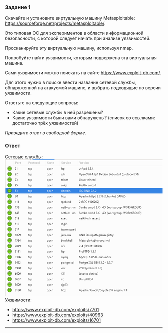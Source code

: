 ### Задание 1
Скачайте и установите виртуальную машину Metasploitable: https://sourceforge.net/projects/metasploitable/.

Это типовая ОС для экспериментов в области информационной безопасности, с которой следует начать при анализе уязвимостей.

Просканируйте эту виртуальную машину, используя nmap.

Попробуйте найти уязвимости, которым подвержена эта виртуальная машина.

Сами уязвимости можно поискать на сайте https://www.exploit-db.com/.

Для этого нужно в поиске ввести название сетевой службы, обнаруженной на атакуемой машине, и выбрать подходящие по версии уязвимости.

Ответьте на следующие вопросы:

* Какие сетевые службы в ней разрешены?
* Какие уязвимости были вами обнаружены? (список со ссылками: достаточно трёх уязвимостей)  

*Приведите ответ в свободной форме.*

### Ответ
Сетевые службы:  
![Pic1](network.PNG)  
Уязвимости:  
* https://www.exploit-db.com/exploits/7701  
* https://www.exploit-db.com/exploits/40963 
* https://www.exploit-db.com/exploits/16701  

---

